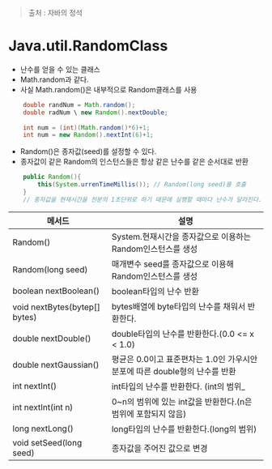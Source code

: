 > 출처 : 자바의 정석

# Java.util.RandomClass
* 난수를 얻을 수 있는 클래스
* Math.random과 같다.
* 사실 Math.random()은 내부적으로 Random클래스를 사용
```java
	double randNum = Math.random();
    double radNum \ new Random().nextDouble;
    
    int num = (int)(Math.random()*6)+1;
    int num = new Random().nextInt(6)+1;
```
* Random()은 종자값(seed)를 설정할 수 있다.
* 종자값이 같은 Random의 인스턴스들은 항상 같은 난수를 같은 순서대로 반환
```java
	public Random(){
    	this(System.urrenTimeMillis()); // Random(long seed)를 호출
    }
    // 종자값을 현재시간을 천분의 1초단위로 하기 때문에 실행할 때마다 난수가 달라진다.
```

메서드 | 설명
------------ | -------------
 Random()    | System.현재시간을 종자값으로 이용하는 Random인스턴스를 생성
 Random(long seed) | 매개변수 seed를 종자값으로 이용해 Random인스턴스를 생성
boolean nextBoolean() | boolean타입의 난수 반환
void nextBytes(bytep[] bytes) | bytes배열에 byte타입의 난수를 채워서 반환한다.
double nextDouble() | double타입의 난수를 반환한다.(0.0 <= x < 1.0)
double nextGaussian() | 평균은 0.0이고 표준편차는 1.0인 가우시안분포에 따른 double형의 난수를 반환
int nextInt() | int타입의 난수를 반환한다. (int의 범위_
int nextInt(int n) | 0~n의 범위에 있는 int값을 반환한다.(n은 범위에 포함되지 않음)
long nextLong() | long타입의 난수를 반환한다.(long의 범위)
void setSeed(long seed) | 종자값을 주어진 값으로 변경
